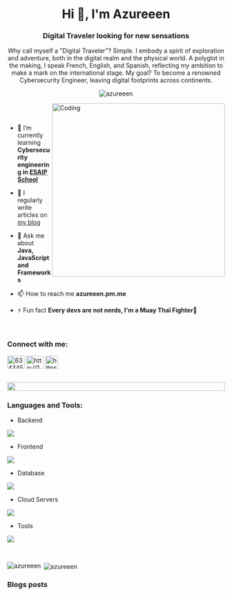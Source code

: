 <h1 align="center">Hi 👋, I'm Azureeen</h1>
<h3 align="center">Digital Traveler looking for new sensations</h3>

<p align="center">Why call myself a "Digital Traveler"? Simple. I embody a spirit of exploration and adventure, both in the digital realm and the physical world. A polyglot in the making, I speak French, English, and Spanish, reflecting my ambition to make a mark on the international stage. My goal? To become a renowned Cybersecurity Engineer, leaving digital footprints across continents.</p>

<p align="center"> <img src="https://komarev.com/ghpvc/?username=azureeen&label=Profile%20views&color=0e75b6&style=flat" alt="azureeen" /> </p>


<img align="right" alt="Coding" width="400" src="https://user-images.githubusercontent.com/74038190/229223263-cf2e4b07-2615-4f87-9c38-e37600f8381a.gif">
<br><br>

- 🌱 I’m currently learning **Cybersecurity engineering in [ESAIP School](https://www.esaip.org/formation/ingenieur-en-numerique/)**

- 📝 I regularly write articles on [my blog](https://azureeen.netlify.app)

- 💬 Ask me about **Java, JavaScript and Frameworks**

- 📫 How to reach me **azureeen.pm.me**

- ⚡ Fun fact **Every devs are not nerds, I'm a Muay Thaï Fighter🥊**

<br>
<h3 align="left">Connect with me:</h3>
<p align="left">
<a href="https://discord.gg/634345690171965460" target="blank"><img align="center" src="https://raw.githubusercontent.com/rahuldkjain/github-profile-readme-generator/master/src/images/icons/Social/discord.svg" alt="634345690171965460" height="30" width="40" /></a>
<a href="/http://127.0.0.1:4000/feed.xml" target="blank"><img align="center" src="https://raw.githubusercontent.com/rahuldkjain/github-profile-readme-generator/master/src/images/icons/Social/rss.svg" alt="http://127.0.0.1:4000/feed.xml" height="30" width="40" /></a>
<a href="https://tryhackme.com/p/Azureeen" target="blank"><img img align="center" src="https://img.shields.io/badge/tryhackme-%23212C42.svg?&style=for-the-badge&logo=tryhackme&logoColor=white" alt="https://tryhackme.com/p/Azureeen" height="30" /></a>
</p>

<br/>
<img src="https://i.imgur.com/dBaSKWF.gif" height="20" width="100%">

<h3 align="left">Languages and Tools:</h3>

- Backend
<p align="left">
  <a href="https://skillicons.dev">
    <img src="https://skillicons.dev/icons?i=php,java,spring,nodejs,py,django" />
  </a>
</p>

- Frontend
<p align="left">
  <a href="https://skillicons.dev">
    <img src="https://skillicons.dev/icons?i=js,react,vue,tailwind,bootstrap,sass" />
  </a>
</p>

- Database
<p align="left">
  <a href="https://skillicons.dev">
    <img src="https://skillicons.dev/icons?i=mongodb,mysql,postgresql,cassandra" />
  </a>
</p>

- Cloud Servers
<p align="left">
  <a href="https://skillicons.dev">
    <img src="https://skillicons.dev/icons?i=azure,firebase" />
  </a>
</p>

- Tools
<p align="left">
  <a href="https://skillicons.dev">
    <img src="https://skillicons.dev/icons?i=git,github,docker,figma,idea,vscode,postman,linux,androidstudio,matlab" />
  </a>
</p>

<br/>

<p><img align="left" src="https://github-readme-stats.vercel.app/api/top-langs?username=azureeen&show_icons=true&locale=en&layout=compact" alt="azureeen" /></p>

<p>&nbsp;<img align="center" src="https://github-readme-stats.vercel.app/api?username=azureeen&show_icons=true&locale=en" alt="azureeen" /></p>

### Blogs posts
<!-- BLOG-POST-LIST:START -->
<!-- BLOG-POST-LIST:END -->
